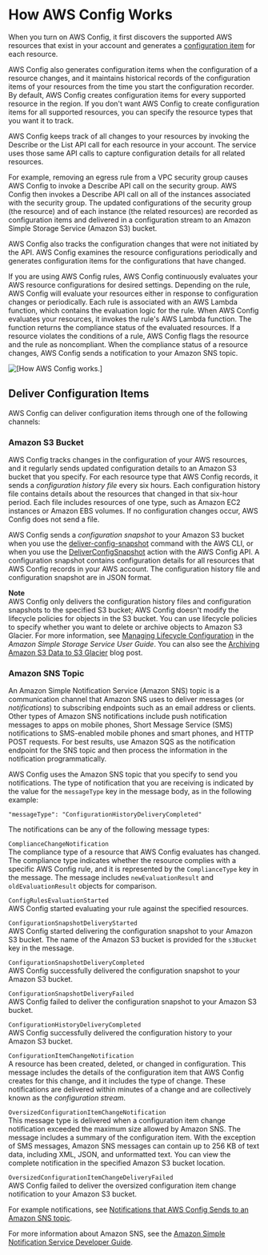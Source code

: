 # How AWS Config Works<a name="how-does-config-work"></a>

When you turn on AWS Config, it first discovers the supported AWS resources that exist in your account and generates a [configuration item](config-concepts.md#config-items) for each resource\. 

 AWS Config also generates configuration items when the configuration of a resource changes, and it maintains historical records of the configuration items of your resources from the time you start the configuration recorder\. By default, AWS Config creates configuration items for every supported resource in the region\. If you don't want AWS Config to create configuration items for all supported resources, you can specify the resource types that you want it to track\. 

AWS Config keeps track of all changes to your resources by invoking the Describe or the List API call for each resource in your account\. The service uses those same API calls to capture configuration details for all related resources\. 

For example, removing an egress rule from a VPC security group causes AWS Config to invoke a Describe API call on the security group\. AWS Config then invokes a Describe API call on all of the instances associated with the security group\. The updated configurations of the security group \(the resource\) and of each instance \(the related resources\) are recorded as configuration items and delivered in a configuration stream to an Amazon Simple Storage Service \(Amazon S3\) bucket\. 

AWS Config also tracks the configuration changes that were not initiated by the API\. AWS Config examines the resource configurations periodically and generates configuration items for the configurations that have changed\. 

If you are using AWS Config rules, AWS Config continuously evaluates your AWS resource configurations for desired settings\. Depending on the rule, AWS Config will evaluate your resources either in response to configuration changes or periodically\. Each rule is associated with an AWS Lambda function, which contains the evaluation logic for the rule\. When AWS Config evaluates your resources, it invokes the rule's AWS Lambda function\. The function returns the compliance status of the evaluated resources\. If a resource violates the conditions of a rule, AWS Config flags the resource and the rule as noncompliant\. When the compliance status of a resource changes, AWS Config sends a notification to your Amazon SNS topic\. 

![\[How AWS Config works.\]](http://docs.aws.amazon.com/config/latest/developerguide/images/how-AWSconfig-works.png)

## Deliver Configuration Items<a name="delivery-channel"></a>

AWS Config can deliver configuration items through one of the following channels:

### Amazon S3 Bucket<a name="delivery-channel-S3-bucket"></a>

AWS Config tracks changes in the configuration of your AWS resources, and it regularly sends updated configuration details to an Amazon S3 bucket that you specify\. For each resource type that AWS Config records, it sends a *configuration history file* every six hours\. Each configuration history file contains details about the resources that changed in that six\-hour period\. Each file includes resources of one type, such as Amazon EC2 instances or Amazon EBS volumes\. If no configuration changes occur, AWS Config does not send a file\.

AWS Config sends a *configuration snapshot* to your Amazon S3 bucket when you use the [deliver\-config\-snapshot](https://docs.aws.amazon.com/cli/latest/reference/configservice/deliver-config-snapshot.html) command with the AWS CLI, or when you use the [DeliverConfigSnapshot](https://docs.aws.amazon.com/config/latest/APIReference/API_DeliverConfigSnapshot.html) action with the AWS Config API\. A configuration snapshot contains configuration details for all resources that AWS Config records in your AWS account\. The configuration history file and configuration snapshot are in JSON format\.

**Note**  
AWS Config only delivers the configuration history files and configuration snapshots to the specified S3 bucket; AWS Config doesn't modify the lifecycle policies for objects in the S3 bucket\. You can use lifecycle policies to specify whether you want to delete or archive objects to Amazon S3 Glacier\. For more information, see [Managing Lifecycle Configuration](https://docs.aws.amazon.com/AmazonS3/latest/user-guide/LifecycleConfiguration.html) in the *Amazon Simple Storage Service User Guide*\. You can also see the [Archiving Amazon S3 Data to S3 Glacier](https://aws.amazon.com/blogs/aws/archive-s3-to-glacier/) blog post\.

### Amazon SNS Topic<a name="delivery-channel-SNS-topic"></a>

An Amazon Simple Notification Service \(Amazon SNS\) topic is a communication channel that Amazon SNS uses to deliver messages \(or *notifications*\) to subscribing endpoints such as an email address or clients\. Other types of Amazon SNS notifications include push notification messages to apps on mobile phones, Short Message Service \(SMS\) notifications to SMS\-enabled mobile phones and smart phones, and HTTP POST requests\. For best results, use Amazon SQS as the notification endpoint for the SNS topic and then process the information in the notification programmatically\.

AWS Config uses the Amazon SNS topic that you specify to send you notifications\. The type of notification that you are receiving is indicated by the value for the `messageType` key in the message body, as in the following example:

```
"messageType": "ConfigurationHistoryDeliveryCompleted"
```

The notifications can be any of the following message types:

`ComplianceChangeNotification`  
The compliance type of a resource that AWS Config evaluates has changed\. The compliance type indicates whether the resource complies with a specific AWS Config rule, and it is represented by the `ComplianceType` key in the message\. The message includes `newEvaluationResult` and `oldEvaluationResult` objects for comparison\.

`ConfigRulesEvaluationStarted`  
AWS Config started evaluating your rule against the specified resources\.

`ConfigurationSnapshotDeliveryStarted`  
AWS Config started delivering the configuration snapshot to your Amazon S3 bucket\. The name of the Amazon S3 bucket is provided for the `s3Bucket` key in the message\.

`ConfigurationSnapshotDeliveryCompleted`  
AWS Config successfully delivered the configuration snapshot to your Amazon S3 bucket\.

`ConfigurationSnapshotDeliveryFailed`  
AWS Config failed to deliver the configuration snapshot to your Amazon S3 bucket\.

`ConfigurationHistoryDeliveryCompleted`  
AWS Config successfully delivered the configuration history to your Amazon S3 bucket\.

`ConfigurationItemChangeNotification`  
A resource has been created, deleted, or changed in configuration\. This message includes the details of the configuration item that AWS Config creates for this change, and it includes the type of change\. These notifications are delivered within minutes of a change and are collectively known as the *configuration stream*\.

`OversizedConfigurationItemChangeNotification`  
This message type is delivered when a configuration item change notification exceeded the maximum size allowed by Amazon SNS\. The message includes a summary of the configuration item\. With the exception of SMS messages, Amazon SNS messages can contain up to 256 KB of text data, including XML, JSON, and unformatted text\. You can view the complete notification in the specified Amazon S3 bucket location\.

`OversizedConfigurationItemChangeDeliveryFailed`  
AWS Config failed to deliver the oversized configuration item change notification to your Amazon S3 bucket\.

For example notifications, see [Notifications that AWS Config Sends to an Amazon SNS topic](notifications-for-AWS-Config.md)\.

For more information about Amazon SNS, see the [Amazon Simple Notification Service Developer Guide](https://docs.aws.amazon.com/sns/latest/dg/)\.